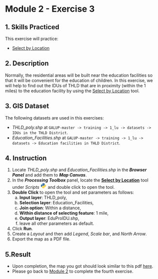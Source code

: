 # Module 2 - Exercise 3

## 1. Skills Practiced

This exercise will practice:

- [Select by Location](https://github.com/SERVIR-WA/GALUP/blob/master/training/1_lu/modules/module2.md#26-select-by-location)

## 2. Description

Normally, the residential areas will be built near the education facilities so that it will be convenient for the education of children. In this exercise, we will help to find out the IDUs of THLD that are in proximity (within the 1 miles) to the education facility by using the [Select by Location](https://github.com/SERVIR-WA/GALUP/blob/master/training/1_lu/modules/module2.md#26-select-by-location) tool.

## 3. GIS Dataset

The following datasets are used in this exercises:
- _THLD\_poly.shp_ at
`GALUP-master -> training -> 1_lu -> datasets -> IDUs in the THLD District`.
- _Education\_Facilities.shp_ at `GALUP-master -> training -> 1_lu -> datasets -> Education facilities in THLD District`.

## 4. Instruction

1. Locate _THLD\_poly.shp_ and _Education\_Facilities.shp_ in the **_Browser Panel_** and add them to
   **_Map Canvas_**.
2. In the **_Processing Toolbox_** panel, locate the **<ins>Select by Location</ins>** tool under _Scripts_  <img src="../../../images/M2E1/processingScript.svg" alt= "scripts" width="20"> and double click to open the tool.
3. **Double Click** to open the tool and set parameters as follows:
   <ol type="a">
      <li><b>Input layer</b>: THLD_poly,</li>
      <li><b>Selection layer</b>: Education_Facilities,</li>
      <li><b>Join option</b>: Within a distance,</li>
      <li><b>Within distance of selecting feature</b>: 1 mile,</li>
      <li><b>Output layer</b>: EduProIDU.shp,</li>
      <li>leave all other parameters as default.</li>
   </ol>
4. Click **Run**.
5. Create a _Layout_ and then add _Legend_, _Scale bar_, and _North Arrow_.
6. Export the map as a PDF file.

## 5.Result

- Upon completion, the map you got should look similar to this pdf
  [here](../pdf_maps/M2E3_EduProximity.pdf).
- Please go back to
  [Module 2](https://github.com/SERVIR-WA/GALUP/blob/master/training/1_lu/modules/module2.md#7-exercises-and-post-training-survey) to complete the fourth exercise.
